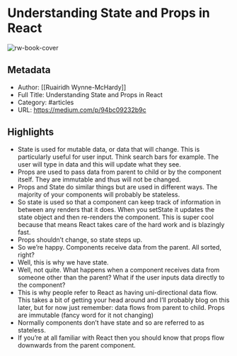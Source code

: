 # Understanding State and Props in React

![rw-book-cover](https://readwise-assets.s3.amazonaws.com/static/images/article2.74d541386bbf.png)

## Metadata
- Author: [[Ruairidh Wynne-McHardy]]
- Full Title: Understanding State and Props in React
- Category: #articles
- URL: https://medium.com/p/94bc09232b9c

## Highlights
- State is used for mutable data, or data that will change. This is particularly useful for user input. Think search bars for example. The user will type in data and this will update what they see.
- Props are used to pass data from parent to child or by the component itself. They are immutable and thus will not be changed.
- Props and State do similar things but are used in different ways. The majority of your components will probably be stateless.
- So state is used so that a component can keep track of information in between any renders that it does. When you setState it updates the state object and then re-renders the component. This is super cool because that means React takes care of the hard work and is blazingly fast.
- Props shouldn’t change, so state steps up.
- So we’re happy. Components receive data from the parent. All sorted, right?
- Well, this is why we have state.
- Well, not quite. What happens when a component receives data from someone other than the parent? What if the user inputs data directly to the component?
- This is why people refer to React as having uni-directional data flow. This takes a bit of getting your head around and I’ll probably blog on this later, but for now just remember: data flows from parent to child. Props are immutable (fancy word for it not changing)
- Normally components don’t have state and so are referred to as stateless.
- If you’re at all familiar with React then you should know that props flow downwards from the parent component.
